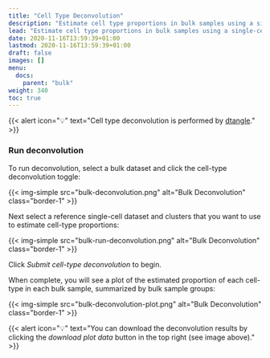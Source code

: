 ```yaml
---
title: "Cell Type Deconvolution"
description: "Estimate cell type proportions in bulk samples using a single-cell dataset."
lead: "Estimate cell type proportions in bulk samples using a single-cell dataset."
date: 2020-11-16T13:59:39+01:00
lastmod: 2020-11-16T13:59:39+01:00
draft: false
images: []
menu:
  docs:
    parent: "bulk"
weight: 340
toc: true
---
```


{{< alert icon="💡" text="Cell type deconvolution is performed by <a href='https://academic.oup.com/bioinformatics/article/35/12/2093/5165376'>dtangle</a>." >}}

### Run deconvolution

To run deconvolution, select a bulk dataset and click the cell-type deconvolution toggle:

{{< img-simple src="bulk-deconvolution.png" alt="Bulk Deconvolution" class="border-1" >}}

Next select a reference single-cell dataset and clusters that you want to use to estimate cell-type proportions:

{{< img-simple src="bulk-run-deconvolution.png" alt="Bulk Deconvolution" class="border-1" >}}

Click *Submit cell-type deconvolution* to begin. 

When complete, you will see a plot of the estimated proportion of each cell-type in each bulk sample, summarized by bulk sample groups:

{{< img-simple src="bulk-deconvolution-plot.png" alt="Bulk Deconvolution" class="border-1" >}}

{{< alert icon="💡" text="You can download the deconvolution results by clicking the <i>download plot data</i> button in the top right (see image above)." >}}